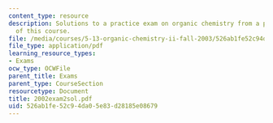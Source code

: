```yaml
---
content_type: resource
description: Solutions to a practice exam on organic chemistry from a previous version
  of this course.
file: /media/courses/5-13-organic-chemistry-ii-fall-2003/526ab1fe52c94da05e83d28185e08679_2002exam2sol.pdf
file_type: application/pdf
learning_resource_types:
- Exams
ocw_type: OCWFile
parent_title: Exams
parent_type: CourseSection
resourcetype: Document
title: 2002exam2sol.pdf
uid: 526ab1fe-52c9-4da0-5e83-d28185e08679
---
```


